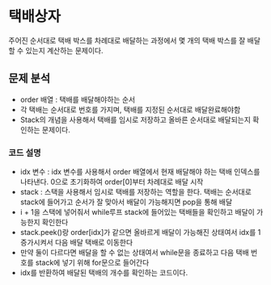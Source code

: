 # 택배상자
주어진 순서대로 택배 박스를 차례대로 배달하는 과정에서 몇 개의 택배 박스를 잘 배달할 수 있는지 계산하는 문제이다.

## 문제 분석
- order 배열 : 택배를 배달해야하는 순서
- 각 택배는 순서대로 번호를 가지며, 택배를 지정된 순서대로 배달완료해야함
- Stack의 개념을 사용해서 택배를 임시로 저장하고 올바른 순서대로 배달되는지 확인하는 문제이다.

### 코드 설명
- idx 변수 : idx 변수를 사용해서 order 배열에서 현재 배달해야 하는 택배 인덱스를 나타낸다. 0으로 초기화하여 order[0]부터 차례대로 배달 시작
- stack : 스택을 사용해서 임시로 택배를 저장하는 역할을 한다. 택배는 순서대로 stack에 들어가고 순서가 잘 맞아서 배달이 가능해지면 pop을 통해 배달
- i + 1을 스택에 넣어줘서 while루프 stack에 들어있는 택배들을 확인하고 배달이 가능한지 확인한다
- stack.peek()랑 order[idx]가 같으면 올바르게 배달이 가능해진 상태여서 idx를 1증가시켜서 다음 배달 택배로 이동한다
- 만약 둘이 다르다면 배달을 할 수 없는 상태여서 while문을 종료하고 다음 택배 번호를 stack에 넣기 위해 for문으로 들어간다
- idx를 반환하여 배달된 택배의 개수를 확인하는 코드이다.
